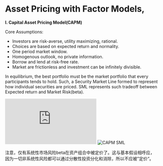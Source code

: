 # Asset Pricing with Factor Models,

**I. Capital Asset Pricing Model(CAPM)**

  Core Assumptions:
- Investors are risk-averse, utility maximizing, rational.
- Choices are based on expected return and normality.
- One period market window.
- Homogenous outlook, no private information.
- Borrow and lend at risk-free rate.
- Market are frictionless and investment can be infinitely divisible. 

In equilibrium, the best portfolio must be the market portfolio that every participants tends to hold.
Such, a Security Market Line formed to represent how individual securities are priced. SML represents such tradeoff between Expected return and Market Risk(beta).

![SML Equation](https://latex.codecogs.com/gif.latex?E%28R_i%29%3DR_f&plus;%5Cbeta_i%28R_m-R_f%29)
![CAPM SML](https://cdn.wallstreetmojo.com/wp-content/uploads/2018/08/security-market-line.jpg)

注意，仅有系统性市场风险beta在资产组合中被定价了。这与基本假设相呼应，因为一切非系统性风险都可以通过分散性投资分化和消除，所以不应被”定价“。
